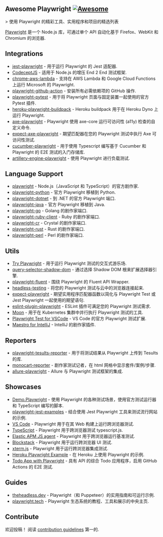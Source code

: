 <div class="github-widget" data-repo="mxschmitt/awesome-playwright"></div>

## Awesome Playwright [![Awesome](https://awesome.re/badge.svg)](https://awesome.re)

&gt; 使用 Playwright 的精彩工具、实用程序和项目的精选列表

[Playwright](https://github.com/microsoft/playwright) 是一个 Node.js 库，可通过单个 API 自动化基于 Firefox、WebKit 和 Chromium 的浏览器.



## Integrations

- [jest-playwright](https://github.com/playwright-community/jest-playwright/) - 用于运行 Playwright 的 Jest 适配器.
- [CodeceptJS](https://github.com/Codeception/CodeceptJS) - 适用于 Node.js 的增压 End 2 End 测试框架.
- [chrome-aws-lambda](https://github.com/alixaxel/chrome-aws-lambda#usage-with-playwright) - 支持在 AWS Lambda 和 Google Cloud Functions 上运行 Microsoft 的 Playwright.
- [playwright-github-action](https://github.com/microsoft/playwright-github-action) - 安装所有必需依赖项的 GitHub 操作.
- [playwright-pytest](https://github.com/microsoft/playwright-pytest/) - 用于将 Playwright 页面与固定装置一起使用的官方 Pytest 插件.
- [heroku-playwright-buildpack](https://github.com/mxschmitt/heroku-playwright-buildpack) - Heroku buildpack 用于在 Heroku Dyno 上运行 Playwright.
- [axe-playwright](https://github.com/abhinaba-ghosh/axe-playwright) - Playwright 使用 axe-core 运行可访问性 (a11y) 检查的自定义命令.
- [expect-axe-playwright](https://github.com/Widen/expect-axe-playwright) - 期望匹配器在您的 Playwright 测试中执行 Axe 可访问性测试.
- [cucumber-playwright](https://github.com/Tallyb/cucumber-playwright) - 用于使用 Typescript 编写基于 Cucumber 和 Playwright 的 E2E 测试的入门存储库.
- [artillery-engine-playwright](https://github.com/artilleryio/artillery-engine-playwright) - 使用 Playwright 进行负载测试.

## Language Support

- [playwright](https://git.io/JT2bj) - Node.js（JavaScript 和 TypeScript）的官方剧作家.
- [playwright-python](https://github.com/microsoft/playwright-python) - 官方 Playwright 移植到 Python.
- [playwright-dotnet](https://github.com/microsoft/playwright-dotnet) - 到 .NET 的官方 Playwright 端口.
- [playwright-java](https://github.com/microsoft/playwright-java) - 官方 Playwright 移植到 Java.
- [playwright-go](https://github.com/mxschmitt/playwright-go) - Golang 的剧作家端口.
- [playwright-ruby-client](https://github.com/YusukeIwaki/playwright-ruby-client) - Ruby 的剧作家端口.
- [playwright-cr](https://github.com/naqvis/playwright-cr) - Crystal 的剧作家端口.
- [playwright-rust](https://github.com/octaltree/playwright-rust) - Rust 的剧作家端口.
- [playwright-perl](https://github.com/teodesian/playwright-perl) - Perl 的剧作家端口.

## Utils

- [Try Playwright](https://try.playwright.tech) - 用于运行 Playwright 测试的交互式游乐场.
- [query-selector-shadow-dom](https://github.com/Georgegriff/query-selector-shadow-dom) - 通过选择 Shadow DOM 根来扩展选择器引擎.
- [playwright-fluent](https://github.com/hdorgeval/playwright-fluent) - 围绕 Playwright 的 Fluent API Wrapper.
- [headless-testing](https://headlesstesting.com) - 将您的 Playwright 测试与云中的浏览器连接起来.
- [expect-playwright](https://github.com/playwright-community/expect-playwright) - 期望实用程序匹配器函数以简化与 Playwright Test 或 Jest Playwright 一起使用的期望语句.
- [eslint-plugin-playwright](https://github.com/playwright-community/eslint-plugin-playwright) - ESLint 插件可满足您的 Playwright 测试需求.
- [Moon](https://github.com/aerokube/moon) - 用于在 Kubernetes 集群中并行执行 Playwright 测试的工具.
- [Playwright Test for VSCode](https://marketplace.visualstudio.com/items?itemName=ms-playwright.playwright) - VS Code 的官方 Playwright 测试扩展.
- [Maestro for IntelliJ](https://plugins.jetbrains.com/plugin/18100-maestro) - IntelliJ 的剧作家插件.

## Reporters

- [playwright-tesults-reporter](https://github.com/tesults/playwright-tesults-reporter) - 用于将测试结果从 Playwright 上传到 Tesults 的库.
- [monocart-reporter](https://github.com/cenfun/monocart-reporter) - 剧作家测试记者，在 html 网格中显示套件/案例/步骤.
- [allure-playwright](https://github.com/allure-framework/allure-js/tree/master/packages/allure-playwright) - Allure 与 Playwright 测试框架的集成.

## Showcases

- [Demo.Playwright](https://github.com/MarcusFelling/Demo.Playwright) - 使用 Playwright 的各种测试场景，使用官方测试运行器和 TypeScript 编写的脚本.
- [playwright-jest-examples](https://github.com/playwright-community/playwright-jest-examples) - 结合使用 Jest Playwright 工具来测试流行网站的示例.
- [VS Code](https://github.com/microsoft/vscode) - Playwright 用于在其 Web 构建上运行跨浏览器测试.
- [TypeScript](https://github.com/microsoft/TypeScript) - Playwright 用于跨浏览器测试 typescript.js.
- [Elastic APM JS agent](https://github.com/elastic/apm-agent-rum-js) - Playwright 用于跨浏览器运行基准测试.
- [Blockstack](https://github.com/blockstack/ux) - Playwright 用于运行跨浏览器 UI 测试.
- [xterm.js](https://github.com/xtermjs/xterm.js) - Playwright 用于运行跨浏览器集成测试.
- [Heroku Playwright Example](https://github.com/mxschmitt/heroku-playwright-example) - 在 Heroku 上使用 Playwright 的示例.
- [Todo App with Playwright](https://github.com/burakkantarci/playwright-todo-app) - 具有 API 的综合 Todo 应用程序，启用 GitHub Actions 的 E2E 测试.

## Guides

- [theheadless.dev](https://theheadless.dev) - Playwright（和 Puppeteer）的实用指南和可运行示例.
- [playwright.tech](https://playwright.tech) - Playwright 生态系统的教程、工具和展示的中央主页.

## Contribute

欢迎投稿！ 阅读 [contribution guidelines](https://github.com/mxschmitt/awesome-playwright/blob/master/CONTRIBUTING.md) 第一的.
